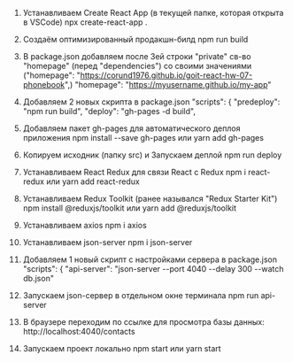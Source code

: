 1. Устанавливаем Create React App (в текущей папке, которая открыта в VSCode) npx create-react-app .

2. Создаём оптимизированный продакшн-билд npm run build

3. В package.json добавляем после 3ей строки "private" св-во "homepage" (перед "dependencies") со
   своими значениями ("homepage": "https://corund1976.github.io/goit-react-hw-07-phonebook",)
   "homepage": "https://myusername.github.io/my-app"

4. Добавляем 2 новых скрипта в package.json "scripts": { "predeploy": "npm run build", "deploy":
   "gh-pages -d build",

5. Добавляем пакет gh-pages для автоматического деплоя приложения npm install --save gh-pages или
   yarn add gh-pages

6. Копируем исходник (папку src) и Запускаем деплой npm run deploy

7. Устанавливаем React Redux для связи React с Redux npm i react-redux или yarn add react-redux

8. Устанавливаем Redux Toolkit (ранее назывался "Redux Starter Kit") npm install @reduxjs/toolkit
   или yarn add @reduxjs/toolkit

9. Устанавливаем axios npm i axios

10. Устанавливаем json-server npm i json-server

11. Добавляем 1 новый скрипт с настройками сервера в package.json "scripts": { "api-server":
    "json-server --port 4040 --delay 300 --watch db.json"

12. Запускаем json-сервер в отдельном окне терминала npm run api-server

13. В браузере переходим по ссылке для просмотра базы данных: http://localhost:4040/contacts

14. Запускаем проект локально npm start или yarn start
